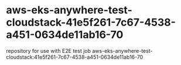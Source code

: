 # aws-eks-anywhere-test-cloudstack-41e5f261-7c67-4538-a451-0634de11ab16-70
repository for use with E2E test job aws-eks-anywhere-test-cloudstack:41e5f261-7c67-4538-a451-0634de11ab16-70
